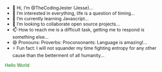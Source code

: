 - 👋 Hi, I’m @TheCodingJester (Jesse)...
- 👀 I’m interested in everything, life is a question of timing...
- 🌱 I’m currently learning Javascript...
- 💞️ I’m looking to collaborate open source projects...
- 📫 How to reach me is a difficult task, getting me to respond is something else...
- 😄 Pronouns: Proverbs: Proconsonants: Language is amazing!...
- ⚡ Fun fact: I will not squander my time fighting entropy for any other cause than the betterment of all humanity...

<div style="color: green;">Hello World</div>

<!---
TheCodingJester/TheCodingJester is a ✨ special ✨ repository because its `README.md` (this file) appears on your GitHub profile.
You can click the Preview link to take a look at your changes.
--->
